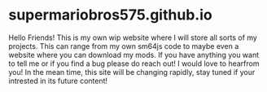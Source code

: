 # supermariobros575.github.io
Hello Friends! This is my own wip website where I will store all sorts of my projects. This can range from my own sm64js code to maybe even a website where you can download my mods. If you have anything you want to tell me or if you find a bug please do reach out! I would love to hearfrom you! In the mean time, this site will be changing rapidly, stay tuned if your intrested in its future content!
